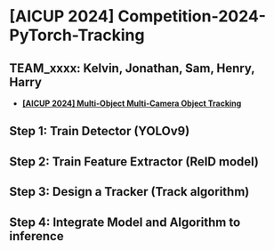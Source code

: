 # [AICUP 2024] Competition-2024-PyTorch-Tracking


## TEAM_xxxx: Kelvin, Jonathan, Sam, Henry, Harry  
- [**[AICUP 2024] Multi-Object Multi-Camera Object Tracking**]()  




## Step 1: Train Detector (YOLOv9)





## Step 2: Train Feature Extractor (ReID model)




## Step 3: Design a Tracker (Track algorithm)



## Step 4: Integrate Model and Algorithm to inference 
